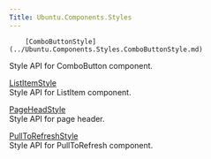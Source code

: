 ```yaml
---
Title: Ubuntu.Components.Styles
---
```

        [ComboButtonStyle](../Ubuntu.Components.Styles.ComboButtonStyle.md)  
Style API for ComboButton component.

[ListItemStyle](../Ubuntu.Components.Styles.ListItemStyle.md)  
Style API for ListItem component.

[PageHeadStyle](../Ubuntu.Components.Styles.PageHeadStyle.md)  
Style API for page header.

[PullToRefreshStyle](../Ubuntu.Components.Styles.PullToRefreshStyle.md)  
Style API for PullToRefresh component.

